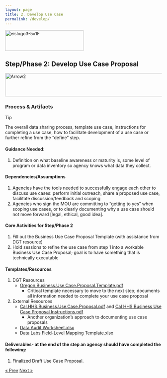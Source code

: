```yaml
---
layout: page
title: 2. Develop Use Case
permalink: /develop/
---
```

<img width="252" height="66" alt="eislogo3-5x1F" src="https://github.com/user-attachments/assets/d6f65686-1ad7-4f8a-a61c-e03c94dda754" />

## Step/Phase 2: Develop Use Case Proposal
<img width="930" height="75" alt="Arrow2" src="https://github.com/user-attachments/assets/3cd17a20-9f7b-4219-a3f8-cf7af28f4752" />

### Process & Artifacts
> [!TIP]
> The overall data sharing process, template use case, instructions for completing a use case, how to facilitate development of a use case or further refine from the “define” step.
#### Guidance Needed:  

1. Definition on what baseline awareness or maturity is, some level of program or data inventory so agency knows what data they collect. 

#### Dependencies/Assumptions
1. Agencies have the tools needed to successfully engage each other to discuss use cases: perform initial outreach, share a proposed use case, facilitate discussion/feedback and scoping
2. Agencies who sign the MOU are committing to “getting to yes” when scoping use cases, or to clearly documenting why a use case should not move forward [legal, ethical, good idea].

#### Core Activities for Step/Phase 2
1. Fill out the Business Use Case Proposal Template (with assistance from DGT resource)
2. Hold sessions to refine the use case from step 1 into a workable Business Use Case Proposal; goal is to have something that is technically executable
 
#### Templates/Resources
1. DGT Resources
     - [Oregon.Business.Use.Case.Proposal.Template.pdf](https://github.com/user-attachments/files/22222518/Oregon.Business.Use.Case.Proposal.Template.pdf)
        - Critical template necessary to move to the next step; documents all information needed to complete your use case proposal
2. External Resources
     - [Cal.HHS.Business.Use.Case.Proposal.pdf](https://github.com/user-attachments/files/22222552/Cal.HHS.Business.Use.Case.Proposal.pdf) and [Cal HHS Business Use Case Proposal Instructions.pdf](https://github.com/user-attachments/files/22033750/Cal.HHS.Business.Use.Case.Proposal.Instructions.pdf)
        - Another organization’s approach to documenting use case proposals
     - [Data Audit Worksheet.xlsx](https://github.com/user-attachments/files/22033757/Data.Audit.Worksheet.xlsx)
     - [Data Labs Field-Level Mapping Template.xlsx](https://github.com/user-attachments/files/22033772/Data.Labs.Field-Level.Mapping.Template.xlsx)    
#### Deliverables- at the end of the step an agency should have completed the following:
1. Finalized Draft Use Case Proposal.
        
<!-- Pagination -->
<div class="pagination">
  <a class="pagination-item older" href="{{ site.baseurl }}/define">&laquo; Prev</a>
  <a class="pagination-item newer" href="{{ site.baseurl }}/review">Next &raquo;</a>
</div>
